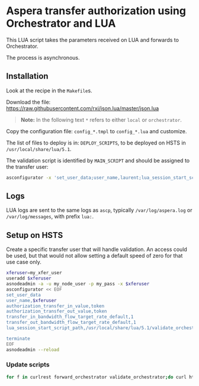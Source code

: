 # Aspera transfer authorization using Orchestrator and LUA

This LUA script takes the parameters received on LUA and forwards to Orchestrator.

The process is asynchronous.

## Installation

Look at the recipe in the `Makefile`s.

Download the file: <https://raw.githubusercontent.com/rxi/json.lua/master/json.lua>

> **Note:** In the following text `*` refers to either `local` or `orchestrator`.

Copy the configuration file: `config_*.tmpl` to `config_*.lua` and customize.

The list of files to deploy is in: `DEPLOY_SCRIPTS`, to be deployed on HSTS in `/usr/local/share/lua/5.1`.

The validation script is identified by `MAIN_SCRIPT` and should be assigned to the transfer user:

```bash
asconfigurator -x 'set_user_data;user_name,laurent;lua_session_start_script_path,/usr/local/share/lua/5.1/validate_*.lua'
```

## Logs

LUA logs are sent to the same logs as `ascp`, typically `/var/log/aspera.log` or `/var/log/messages`, with prefix `lua:`.

## Setup on HSTS

Create a specific transfer user that will handle validation.
An access could be used, but that would not allow setting a default speed of zero for that use case only.

```bash
xferuser=my_xfer_user
useradd $xferuser
asnodeadmin -a -u my_node_user -p my_pass -x $xferuser
asconfigurator << EOF
set_user_data
user_name,$xferuser
authorization_transfer_in_value,token
authorization_transfer_out_value,token
transfer_in_bandwidth_flow_target_rate_default,1
transfer_out_bandwidth_flow_target_rate_default,1
lua_session_start_script_path,/usr/local/share/lua/5.1/validate_orchestrator.lua

terminate
EOF
asnodeadmin --reload
```

### Update scripts

```bash
for f in curlrest forward_orchestrator validate_orchestrator;do curl https://raw.githubusercontent.com/laurent-martin/aspera-orchestrator-bidi-auth/main/src/lua/$f.lua -o $f.lua;done
```
